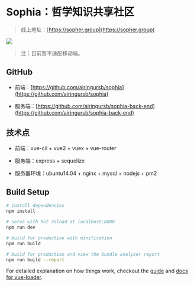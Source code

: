 # Sophia：哲学知识共享社区

> 线上地址：[https://sopher.group](https://sopher.group)

![](http://airing.ursb.me/image/cover/sophia-shot.png)

> 注：目前暂不适配移动端。

## GitHub

* 前端：[https://github.com/airingursb/sophia](https://github.com/airingursb/sophia)

* 服务端：[https://github.com/airingursb/sophia-back-end](https://github.com/airingursb/sophia-back-end)

## 技术点

* 前端：vue-cil + vue2 + vuex + vue-router

* 服务端：express + sequelize

* 服务器环境：ubuntu14.04 + nginx + mysql + nodejs + pm2

## Build Setup

``` bash
# install dependencies
npm install

# serve with hot reload at localhost:8080
npm run dev

# build for production with minification
npm run build

# build for production and view the bundle analyzer report
npm run build --report
```

For detailed explanation on how things work, checkout the [guide](http://vuejs-templates.github.io/webpack/) and [docs for vue-loader](http://vuejs.github.io/vue-loader).
